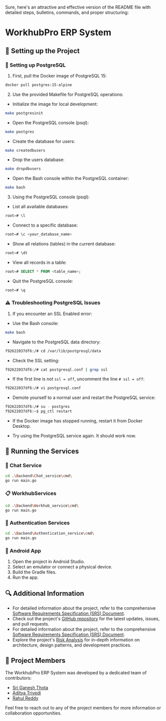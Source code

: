 Sure, here's an attractive and effective version of the README file with detailed steps, bulletins, commands, and proper structuring:

# WorkhubPro ERP System

## 📱 Setting up the Project

### 🐘 Setting up PostgreSQL

1. First, pull the Docker image of PostgreSQL 15:

```bash
docker pull postgres:15-alpine
```

2. Use the provided Makefile for PostgreSQL operations:

- Initialize the image for local development:

```bash
make postgresinit
```

- Open the PostgreSQL console (psql):

```bash
make postgres
```

- Create the database for users:

```bash
make createdbusers
```

- Drop the users database:

```bash
make dropdbusers
```

- Open the Bash console within the PostgreSQL container:

```bash
make bash
```

3. Using the PostgreSQL console (psql):

- List all available databases:

```sql
root=# \l
```

- Connect to a specific database:

```sql
root=# \c <your_database_name>
```

- Show all relations (tables) in the current database:

```sql
root=# \dt
```

- View all records in a table:

```sql
root=# SELECT * FROM <table_name>;
```

- Quit the PostgreSQL console:

```sql
root=# \q
```

### ⚠️ Troubleshooting PostgreSQL Issues

1. If you encounter an SSL Enabled error:

- Use the Bash console:

```bash
make bash
```

- Navigate to the PostgreSQL data directory:

```bash
f92622037df6:/# cd /var/lib/postgresql/data
```

- Check the SSL setting:

```bash
f92622037df6:/# cat postgresql.conf | grep ssl
```

- If the first line is not `ssl = off`, uncomment the line `# ssl = off`:

```bash
f92622037df6:/# vi postgresql.conf
```

- Demote yourself to a normal user and restart the PostgreSQL service:

```bash
f92622037df6:/# su - postgres
f92622037df6:~$ pg_ctl restart
```

- If the Docker image has stopped running, restart it from Docker Desktop.

- Try using the PostgreSQL service again. It should work now.

## 🚀 Running the Services

### 💬 Chat Service

```bash
cd .\Backend\Chat_service\cmd\
go run main.go
```

### 📋 WorkhubServices

```bash
cd .\Backend\Workhub_service\cmd\
go run main.go
```

### 🔐 Authentication Services

```bash
cd .\Backend\Authentication_service\cmd\
go run main.go
```

### 📲 Android App

1. Open the project in Android Studio.
2. Select an emulator or connect a physical device.
3. Build the Gradle files.
4. Run the app.

## 🔍 Additional Information

- For detailed information about the project, refer to the comprehensive [Software Requirements Specification (SRS) Document](https://github.com/sriganeshres/WorkhubPro/blob/master/Final%20SRS.pdf).
- Check out the project's [GitHub repository](https://github.com/sriganeshres/WorkhubPro) for the latest updates, issues, and pull requests.
- For detailed information about the project, refer to the comprehensive [Software Requirements Specification (SRS) Document](https://github.com/sriganeshres/WorkhubPro/blob/master/Final%20SRS.pdf).
- Explore the project's [Risk Analysis](https://github.com/sriganeshres/WorkhubPro/blob/master/Risk%20Analysis%20and%20Mitigation%20Plan%20.pdf) for in-depth information on architecture, design patterns, and development practices.

## 👥 Project Members

The WorkhubPro ERP System was developed by a dedicated team of contributors:

- [Sri Ganesh Thota](https://github.com/sriganeshres)
- [Aditya Trivedi](https://github.com/adit4443ya)
- [Rahul Reddy](https://github.com/rahulrangers)

Feel free to reach out to any of the project members for more information or collaboration opportunities.
